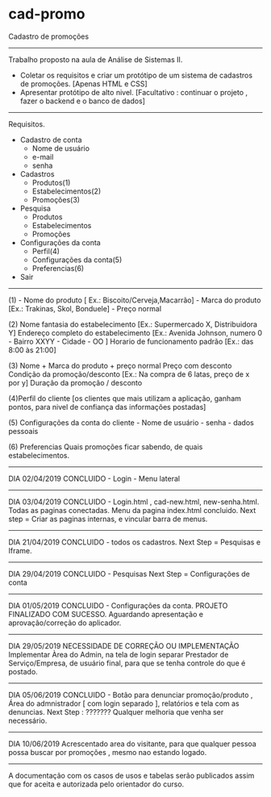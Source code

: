 # cad-promo
Cadastro de promoções
*****************************
Trabalho proposto na aula de Análise de Sistemas II.
- Coletar os requisitos e criar um protótipo de um sistema de cadastros de promoções. [Apenas HTML e CSS]
- Apresentar protótipo de alto nivel.
[Facultativo : continuar o projeto , fazer o backend e o banco de dados]
*****************************
Requisitos.
* Cadastro de conta
  - Nome de usuário
  - e-mail
  - senha
* Cadastros
  - Produtos(1)
  - Estabelecimentos(2)
  - Promoções(3)
* Pesquisa
  - Produtos
  - Estabelecimentos
  - Promoções
* Configurações da conta
  - Perfil(4)
  - Configurações da conta(5)
  - Preferencias(6)
* Sair

***************************
(1) - Nome do produto [ Ex.: Biscoito/Cerveja,Macarrão]
    - Marca do produto [Ex.: Trakinas, Skol, Bonduele]
    - Preço normal
    
(2) Nome fantasia do estabelecimento [Ex.: Supermercado X, Distribuidora Y]
    Endereço completo do estabelecimento [Ex.: Avenida Johnson, numero 0 - Bairro XXYY - Cidade - OO ]
    Horario de funcionamento padrão [Ex.: das 8:00 às 21:00]

(3) Nome + Marca do produto + preço normal
    Preço com desconto
    Condição da promoção/desconto [Ex.: Na compra de 6 latas, preço de x por y]
    Duração da promoção / desconto
    
(4)Perfil do cliente [os clientes que mais utilizam a aplicação, ganham pontos, para nivel de confiança das informações postadas]

(5) Configurações da conta do cliente
    - Nome de usuário
    - senha
    - dados pessoais
    
(6) Preferencias
    Quais promoções ficar sabendo, de quais estabelecimentos.
    
 ****************************

DIA 02/04/2019 
CONCLUIDO - Login
          - Menu lateral
*****************************
DIA 03/04/2019
CONCLUIDO - Login.html , cad-new.html, new-senha.html. Todas as paginas conectadas. Menu da pagina index.html concluido.
Next step = Criar as paginas internas, e vincular barra de menus.
*****************************
DIA 21/04/2019
CONCLUIDO - todos os cadastros.
Next Step = Pesquisas e Iframe.
*****************************
DIA 29/04/2019
CONCLUIDO - Pesquisas
Next Step = Configurações de conta
*****************************
DIA 01/05/2019
CONCLUIDO - Configurações da conta.
PROJETO FINALIZADO COM SUCESSO. Aguardando apresentação e aprovação/correção do aplicador.
*****************************
DIA 29/05/2019
NECESSIDADE DE CORREÇÃO OU IMPLEMENTAÇÃO 
Implementar Àrea do Admin, na tela de login separar Prestador de Serviço/Empresa, de usuário final, para que se tenha controle do que é postado.
******************************
DIA 05/06/2019
CONCLUIDO - Botão para denunciar promoção/produto , Área do admnistrador [ com login separado ], relatórios e tela com as denuncias.
Next Step : ??????? Qualquer melhoria que venha ser necessário.
*******************************
DIA 10/06/2019
Acrescentado area do visitante, para que qualquer pessoa possa buscar por promoções , mesmo nao estando logado.
******************************
A documentação com os casos de usos e tabelas serão publicados assim que for aceita e autorizada pelo orientador do curso.
